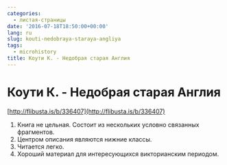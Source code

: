 ```yaml
---
categories:
  - листая-страницы
date: '2016-07-18T18:50:00+00:00'
lang: ru
slug: kouti-nedobraya-staraya-angliya
tags:
  - microhistory
title: Коути К. - Недобрая старая Англия
---
```


# Коути К. - Недобрая старая Англия

[http://flibusta.is/b/336407](http://flibusta.is/b/336407)  

<!--more-->

1.  Книга не цельная. Состоит из нескольких условно связанных фрагментов.
2.  Центром описания являются нижние классы.
3.  Читается легко.
4.  Хороший материал для интересующихся викторианским периодом.

